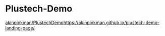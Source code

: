 ﻿# Plustech-Demo
[akinpinkman/PlustechDemo](https://akinpinkman.github.io/plustech-demo-landing-page/)https://akinpinkman.github.io/plustech-demo-landing-page/


